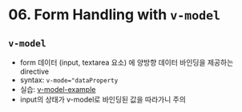 # 06. Form Handling with `v-model`

## `v-model`

- form 데이터 (input, textarea 요소) 에 양방향 데이터 바인딩을 제공하는 directive
- syntax: `v-mode="dataProperty`
- 실습: [v-model-example](./src/v-model-example)
- input의 상태가 v-model로 바인딩된 값을 따라가니 주의
